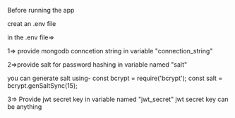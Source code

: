 Before running the app

creat an .env file

in the .env file=>

1=> provide mongodb conncetion string in variable "connection_string"

2=>provide salt for password hashing in variable named "salt"

you can generate salt using-
    const bcrypt = require('bcrypt');
    const salt = bcrypt.genSaltSync(15);

3=> Provide jwt secret key in variable named "jwt_secret"
    jwt secret key can be anything